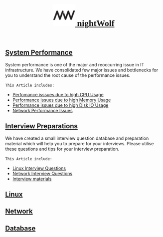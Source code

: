 [<h1 style="text-align: center;font-family: cursive;"><img src="img/favi.png" height="70" /> nightWolf </h1>](index.md)
<br/>

## [System Performance](performance.md)

  System performance is one of the major and reoccurring issue in IT infrastructure. 
  We have consolidated few major issues and bottlenecks for you to understand the root cause of the performance issues.

`This Article includes:`

* [Perfomance isssues due to high CPU Usage](performance.md#perfomance-isssues-due-to-high-cpu-usage)
* [Performance issues due to high Memory Usage](performance.md##performance-issues-due-to-high-memory-usage)
* [Performance issues due to high Disk IO Usage](performance.md#performance-issues-due-to-high-disk-io-usage)
* [Network Performance Issues](performance.md#network-performance-issues)


## [Interview Preparations](interview.md)

 We have created a small interview question database and preparation material which will help you to prepare for your interviews. 
 Please utilise these questions and tips for your interview preparation.

`This Article include:`

* [Linux Interview Questions](linux_questionairs.md)
* [Network Interview Questions](network.md)
* [Interview materials](reference.md) 

## [Linux]()


## [Network]()

## [Database]()
